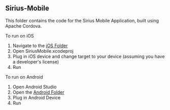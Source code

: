 ## Sirius-Mobile
This folder contains the code for the Sirius Mobile Application, built using Apache Cordova. 

To run on iOS

1. Navigate to the [iOS Folder](platforms/ios)
2. Open SiriusMobile.xcodeproj
3. Plug in iOS device and change target to your device (assuming you have a developer's license)
4. Run

To run on Android

1. Open Android Studio
2. Open the [Android Folder](platforms/android)
3. Plug in Android Device
4. Run
